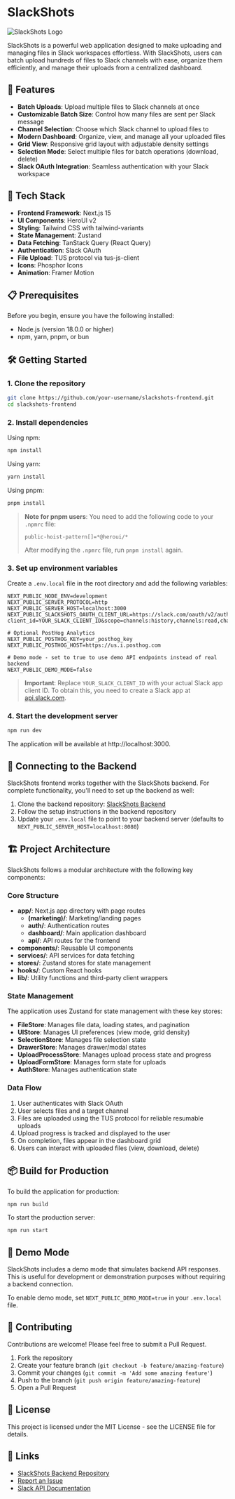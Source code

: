 # SlackShots

![SlackShots Logo](public/SSLOGO_NOBG.png)

SlackShots is a powerful web application designed to make uploading and managing files in Slack workspaces effortless. With SlackShots, users can batch upload hundreds of files to Slack channels with ease, organize them efficiently, and manage their uploads from a centralized dashboard.

## 🌟 Features

- **Batch Uploads**: Upload multiple files to Slack channels at once
- **Customizable Batch Size**: Control how many files are sent per Slack message
- **Channel Selection**: Choose which Slack channel to upload files to
- **Modern Dashboard**: Organize, view, and manage all your uploaded files
- **Grid View**: Responsive grid layout with adjustable density settings
- **Selection Mode**: Select multiple files for batch operations (download, delete)
- **Slack OAuth Integration**: Seamless authentication with your Slack workspace

## 🚀 Tech Stack

- **Frontend Framework**: Next.js 15
- **UI Components**: HeroUI v2
- **Styling**: Tailwind CSS with tailwind-variants
- **State Management**: Zustand
- **Data Fetching**: TanStack Query (React Query)
- **Authentication**: Slack OAuth
- **File Upload**: TUS protocol via tus-js-client
- **Icons**: Phosphor Icons
- **Animation**: Framer Motion

## 📋 Prerequisites

Before you begin, ensure you have the following installed:
- Node.js (version 18.0.0 or higher)
- npm, yarn, pnpm, or bun

## 🛠️ Getting Started

### 1. Clone the repository

```bash
git clone https://github.com/your-username/slackshots-frontend.git
cd slackshots-frontend
```

### 2. Install dependencies

Using npm:
```bash
npm install
```

Using yarn:
```bash
yarn install
```

Using pnpm:
```bash
pnpm install
```

> **Note for pnpm users**: You need to add the following code to your `.npmrc` file:
> ```
> public-hoist-pattern[]=*@heroui/*
> ```
> After modifying the `.npmrc` file, run `pnpm install` again.

### 3. Set up environment variables

Create a `.env.local` file in the root directory and add the following variables:

```
NEXT_PUBLIC_NODE_ENV=development
NEXT_PUBLIC_SERVER_PROTOCOL=http
NEXT_PUBLIC_SERVER_HOST=localhost:3000
NEXT_PUBLIC_SLACKSHOTS_OAUTH_CLIENT_URL=https://slack.com/oauth/v2/authorize?client_id=YOUR_SLACK_CLIENT_ID&scope=channels:history,channels:read,chat:write,files:read,files:write,groups:history,groups:read,im:read,mpim:read,users:read,users:read.email,channels:join&user_scope=

# Optional PostHog Analytics
NEXT_PUBLIC_POSTHOG_KEY=your_posthog_key
NEXT_PUBLIC_POSTHOG_HOST=https://us.i.posthog.com

# Demo mode - set to true to use demo API endpoints instead of real backend
NEXT_PUBLIC_DEMO_MODE=false
```

> **Important**: Replace `YOUR_SLACK_CLIENT_ID` with your actual Slack app client ID. To obtain this, you need to create a Slack app at [api.slack.com](https://api.slack.com/apps).

### 4. Start the development server

```bash
npm run dev
```

The application will be available at http://localhost:3000.

## 🔄 Connecting to the Backend

SlackShots frontend works together with the SlackShots backend. For complete functionality, you'll need to set up the backend as well:

1. Clone the backend repository: [SlackShots Backend](https://github.com/ChristChapelMD/slackshots-backend-node)
2. Follow the setup instructions in the backend repository
3. Update your `.env.local` file to point to your backend server (defaults to `NEXT_PUBLIC_SERVER_HOST=localhost:8080`)

## 🏗️ Project Architecture

SlackShots follows a modular architecture with the following key components:

### Core Structure
- **app/**: Next.js app directory with page routes
  - **(marketing)/**: Marketing/landing pages
  - **auth/**: Authentication routes
  - **dashboard/**: Main application dashboard
  - **api/**: API routes for the frontend
- **components/**: Reusable UI components
- **services/**: API services for data fetching
- **stores/**: Zustand stores for state management
- **hooks/**: Custom React hooks
- **lib/**: Utility functions and third-party client wrappers

### State Management

The application uses Zustand for state management with these key stores:
- **FileStore**: Manages file data, loading states, and pagination
- **UIStore**: Manages UI preferences (view mode, grid density)
- **SelectionStore**: Manages file selection state
- **DrawerStore**: Manages drawer/modal states
- **UploadProcessStore**: Manages upload process state and progress
- **UploadFormStore**: Manages form state for uploads
- **AuthStore**: Manages authentication state

### Data Flow

1. User authenticates with Slack OAuth
2. User selects files and a target channel
3. Files are uploaded using the TUS protocol for reliable resumable uploads
4. Upload progress is tracked and displayed to the user
5. On completion, files appear in the dashboard grid
6. Users can interact with uploaded files (view, download, delete)

## 📦 Build for Production

To build the application for production:

```bash
npm run build
```

To start the production server:

```bash
npm run start
```

## 🧪 Demo Mode

SlackShots includes a demo mode that simulates backend API responses. This is useful for development or demonstration purposes without requiring a backend connection.

To enable demo mode, set `NEXT_PUBLIC_DEMO_MODE=true` in your `.env.local` file.

## 🤝 Contributing

Contributions are welcome! Please feel free to submit a Pull Request.

1. Fork the repository
2. Create your feature branch (`git checkout -b feature/amazing-feature`)
3. Commit your changes (`git commit -m 'Add some amazing feature'`)
4. Push to the branch (`git push origin feature/amazing-feature`)
5. Open a Pull Request

## 📜 License

This project is licensed under the MIT License - see the LICENSE file for details.

## 🔗 Links

- [SlackShots Backend Repository](https://github.com/ChristChapelMD/slackshots-backend-node)
- [Report an Issue](https://github.com/your-username/slackshots-frontend/issues)
- [Slack API Documentation](https://api.slack.com/docs)
